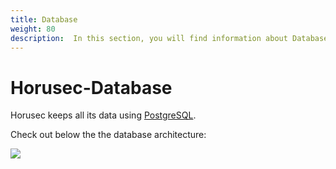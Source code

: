 ```yaml
---
title: Database
weight: 80
description:  In this section, you will find information about Database service. 
---
```


# Horusec-Database
Horusec keeps all its data using [PostgreSQL](https://www.postgresql.org/).

Check out below the the database architecture:

![](/docs/ptbr/web/services/database/0-arquitecture.png)